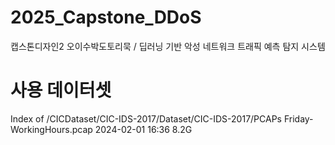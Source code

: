 # 2025_Capstone_DDoS
캡스톤디자인2 오이수박도토리묵 / 딥러닝 기반 악성 네트워크 트래픽 예측 탐지 시스템

# 사용 데이터셋 
Index of /CICDataset/CIC-IDS-2017/Dataset/CIC-IDS-2017/PCAPs
Friday-WorkingHours.pcap	2024-02-01 16:36	8.2G	 
